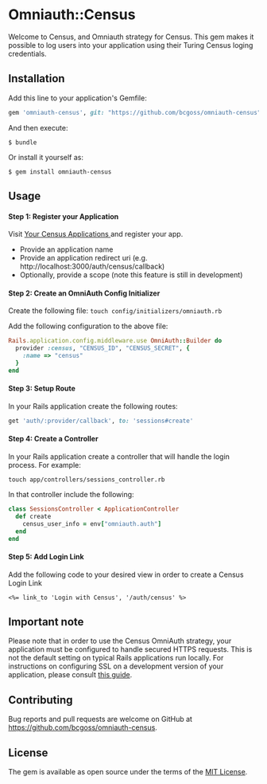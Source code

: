 # Omniauth::Census

Welcome to Census, and Omniauth strategy for Census. This gem makes it possible to log users into your application using their Turing Census loging credentials.

## Installation

Add this line to your application's Gemfile:

```ruby
gem 'omniauth-census', git: "https://github.com/bcgoss/omniauth-census"
```

And then execute:

    $ bundle

Or install it yourself as:

    $ gem install omniauth-census

## Usage
#### Step 1: Register your Application
Visit [Your Census Applications ](http://census-app-staging.herokuapp.com/oauth/applications) and register your app.
* Provide an application name
* Provide an application redirect uri (e.g. http://localhost:3000/auth/census/callback)
* Optionally, provide a scope (note this feature is still in development)  
#### Step 2: Create an OmniAuth Config Initializer
Create the following file:
`touch config/initializers/omniauth.rb`

Add the following configuration to the above file:
```ruby
Rails.application.config.middleware.use OmniAuth::Builder do
  provider :census, "CENSUS_ID", "CENSUS_SECRET", {
    :name => "census"
  }
end
```
#### Step 3: Setup Route
In your Rails application create the following routes:
```ruby
get 'auth/:provider/callback', to: 'sessions#create'
```
#### Step 4: Create a Controller
In your Rails application create a controller that will handle the login process. For example:

`touch app/controllers/sessions_controller.rb`

In that controller include the following:

```ruby
class SessionsController < ApplicationController
  def create
    census_user_info = env["omniauth.auth"]
  end
end
```

#### Step 5: Add Login Link

Add the following code to your desired view in order to create a Census Login Link

`<%= link_to 'Login with Census', '/auth/census' %>`

## Important note
Please note that in order to use the Census OmniAuth strategy, your application must be configured to handle secured HTTPS requests. This is not the default setting on typical Rails applications run locally. For instructions on configuring SSL on a development version of your application, please consult [this guide](http://blog.napcs.com/2013/07/21/rails_ssl_simple_wa/).

## Contributing

Bug reports and pull requests are welcome on GitHub at https://github.com/bcgoss/omniauth-census.


## License

The gem is available as open source under the terms of the [MIT License](http://opensource.org/licenses/MIT).
